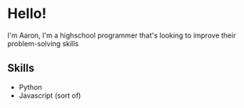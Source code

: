 # Hello!
I'm Aaron, I'm a highschool programmer that's looking to improve their problem-solving skills

## Skills
- Python
- Javascript (sort of)
